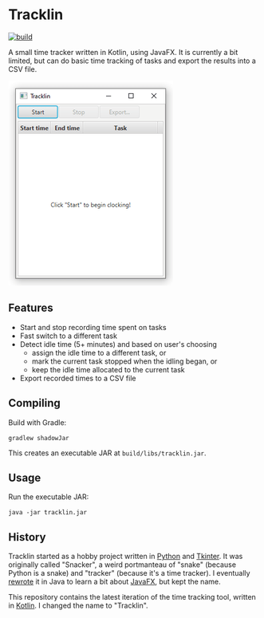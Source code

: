 # Tracklin

[![build](https://github.com/jmp/tracklin/workflows/build/badge.svg)](https://github.com/jmp/tracklin/actions?query=workflow%3Abuild)

A small time tracker written in Kotlin, using JavaFX. It is currently a bit
limited, but can do basic time tracking of tasks and export the results into
a CSV file.

![animation](https://raw.githubusercontent.com/jmp/tracklin/master/animation.gif)

## Features

* Start and stop recording time spent on tasks
* Fast switch to a different task
* Detect idle time (5+ minutes) and based on user's choosing
  * assign the idle time to a different task, or
  * mark the current task stopped when the idling began, or
  * keep the idle time allocated to the current task
* Export recorded times to a CSV file

## Compiling

Build with Gradle:

    gradlew shadowJar

This creates an executable JAR at `build/libs/tracklin.jar`.

## Usage

Run the executable JAR:

    java -jar tracklin.jar

## History

Tracklin started as a hobby project written in [Python][1] and [Tkinter][2].
It was originally called "Snacker", a weird portmanteau of "snake" (because
Python is a snake) and "tracker" (because it's a time tracker). I eventually
[rewrote][3] it in Java to learn a bit about [JavaFX][4], but kept the name.

This repository contains the latest iteration of the time tracking tool,
written in [Kotlin][5]. I changed the name to "Tracklin".

[1]: https://python.org
[2]: https://wiki.python.org/moin/TkInter
[3]: https://github.com/jmp/snacker
[4]: https://github.com/openjdk/jfx
[5]: https://kotlinlang.org
